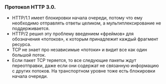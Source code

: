 ### Протокол HTTP 3.0.
- HTTP/1.1 имеет блокировки начала очереди, потому что ему необходимо отправлять ответы целиком, а мультиплексирование не поддерживается.
- HTTP/2 решил эту проблему введением «фреймов» для обозначения «потоков», к которым принадлежит каждый фрагмент ресурса.
- TCP не знает про независимые «потоки» и видит все как один большой поток.
- Если пакет TCP теряется, то все следующие пакеты ждут переотправки, даже если они содержат не связанную информацию с других потоков. На транспортном уровне тоже есть блокировки начала очереди.
